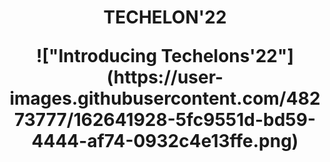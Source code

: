 <h1 align="center">TECHELON'22</p>
!["Introducing Techelons'22"](https://user-images.githubusercontent.com/48273777/162641928-5fc9551d-bd59-4444-af74-0932c4e13ffe.png)
